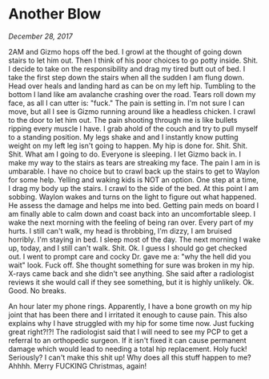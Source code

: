 # Another Blow
_December 28, 2017_

2AM and Gizmo hops off the bed.  I growl at the thought of going down stairs to let him out. Then I think of his poor choices to go potty inside. Shit. I decide to take on the responsibility and drag my tired butt out of bed.  I take the first step down the stairs when all the sudden I am flung down. Head over heals and landing hard as can be on my left hip.  Tumbling to the bottom I land like am avalanche crashing over the road. Tears roll down my face, as all I can utter is: "fuck." The pain is setting in.  I'm not sure I can move, but all I see is Gizmo running around like a headless chicken.  I crawl to the door to let him out. The pain shooting through me is like bullets ripping every muscle I have. I grab ahold of the couch and try to pull myself to a standing position.  My legs shake and and I instantly know putting weight on my left leg isn't going to happen.  My hip is done for.  Shit.  Shit.  Shit.  What am I going to do.  Everyone is sleeping.  I let Gizmo back in.  I make my way to the stairs as tears are streaking my face. The pain I am in is umbarable. I have no choice but to crawl back up the stairs to get to Waylon for some help.  Yelling and waking kids is NOT an option.  One step at a time, I drag my body up the stairs.  I crawl to the side of the bed.  At this point I am sobbing.  Waylon wakes and turns on the light to figure out what happened.  He assess the damage and helps me into bed.  Getting pain meds on board I am finally able to calm down and coast back into an uncomfortable sleep.  I wake the next morning with the feeling of being ran over. Every part of my hurts. I still can't walk, my head is throbbing, I'm dizzy, I am bruised horribly.  I'm staying in bed.  I sleep most of the day.  The next morning I wake up, today, and I still can't walk.  Shit.  Ok. I guess I should go get checked out. I went to prompt care and cocky Dr. gave me a: "why the hell did you wait" look.  Fuck off.  She thought something for sure was broken in my hip.  X-rays came back and she didn't see anything.  She said after a radiologist reviews it she would call if they see something, but it is highly unlikely.  Ok.  Good. No breaks.

An hour later my phone rings.  Apparently, I have a bone growth on my hip joint that has been there and I irritated it enough to cause pain.  This also explains why I have struggled with my hip for some time now. Just fucking great right?!?! The radiologist said that I will need to see my PCP to get a referral to an orthopedic surgeon.  If it isn't fixed it can cause permanent damage which would lead to needing a total hip replacement.  Holy fuck! Seriously? I can't make this shit up!  Why does all this stuff happen to me?  Ahhhh.  Merry FUCKING Christmas, again!